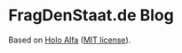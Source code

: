 # FragDenStaat.de Blog


Based on [Holo Alfa](http://steinvc.github.io/holo-alfa/) ([MIT license](http://opensource.org/licenses/MIT)).
